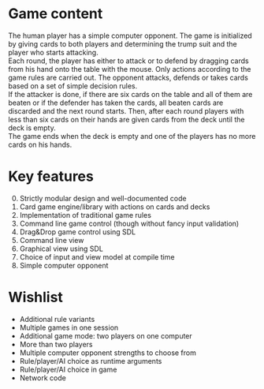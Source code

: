 Game content
============

The human player has a simple computer opponent. The game is initialized by giving cards to both players and determining the trump suit and the player who starts attacking.  
Each round, the player has either to attack or to defend by dragging cards from his hand onto the table with the mouse. Only actions according to the game rules are carried out. The opponent attacks, defends or takes cards based on a set of simple decision rules.  
If the attacker is done, if there are six cards on the table and all of them are beaten or if the defender has taken the cards, all beaten cards are discarded and the next round starts. Then, after each round players with less than six cards on their hands are given cards from the deck until the deck is empty.  
The game ends when the deck is empty and one of the players has no more cards on his hands.

Key features
============
0. Strictly modular design and well-documented code
0. Card game engine/library with actions on cards and decks
0. Implementation of traditional game rules
0. Command line game control (though without fancy input validation)
0. Drag&Drop game control using SDL
0. Command line view
0. Graphical view using SDL
0. Choice of input and view model at compile time
0. Simple computer opponent

Wishlist
==============
* Additional rule variants
* Multiple games in one session
* Additional game mode: two players on one computer
* More than two players
* Multiple computer opponent strengths to choose from
* Rule/player/AI choice as runtime arguments
* Rule/player/AI choice in game
* Network code

